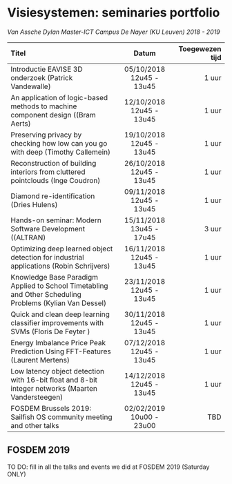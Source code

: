 # Visiesystemen: seminaries portfolio

_Van Assche Dylan_
_Master-ICT_
_Campus De Nayer (KU Leuven) 2018 - 2019_

| Titel    								 														|  Datum   				| Toegewezen tijd	|
| :------------------------------------------------------------------------------------------------------------------------------------------------ | :----------------------------------: | -----------------------: |
|  Introductie EAVISE 3D onderzoek (Patrick Vandewalle)												| 05/10/2018 12u45 - 13u45	| 1 uur			|
|  An application of logic-based methods to machine component design ((Bram Aerts)						| 12/10/2018 12u45 - 13u45	| 1 uur			|
|  Preserving privacy by checking how low can you go with deep (Timothy Callemein)						| 19/10/2018 12u45 - 13u45	| 1 uur			|
|  Reconstruction of building interiors from cluttered pointclouds (Inge Coudron)							| 26/10/2018 12u45 - 13u45	| 1 uur			|
|  Diamond re-identification (Dries Hulens)															| 09/11/2018 12u45 - 13u45	| 1 uur			|
|  Hands-on seminar: Modern Software Development ((ALTRAN)											| 15/11/2018 13u45 - 17u45	| 3 uur			|
|  Optimizing deep learned object detection for industrial applications (Robin Schrijvers)						| 16/11/2018 12u45 - 13u45	| 1 uur			|
|  Knowledge Base Paradigm Applied to School Timetabling and Other Scheduling Problems (Kylian Van Dessel)	| 23/11/2018 12u45 - 13u45 	| 1 uur			|
|  Quick and clean deep learning classifier improvements with SVMs (Floris De Feyter )						| 30/11/2018 12u45 - 13u45  	| 1 uur			|
|  Energy Imbalance Price Peak Prediction Using FFT-Features (Laurent Mertens)							| 07/12/2018 12u45 - 13u45  	| 1 uur			|
|  Low latency object detection with 16-bit float and 8-bit integer networks (Maarten Vandersteegen)			| 14/12/2018 12u45 - 13u45  	| 1 uur			|
| FOSDEM Brussels 2019: Sailfish OS community meeting and other talks									| 02/02/2019 10u00 - 23u00	| TBD			|


## FOSDEM 2019 

TO DO: fill in all the talks and events we did at FOSDEM 2019 (Saturday ONLY)